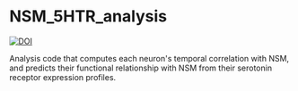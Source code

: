 # NSM_5HTR_analysis
[![DOI](https://zenodo.org/badge/628047111.svg)](https://zenodo.org/badge/latestdoi/628047111)

Analysis code that computes each neuron's temporal correlation with NSM, and predicts their functional relationship with NSM from their serotonin receptor expression profiles.
